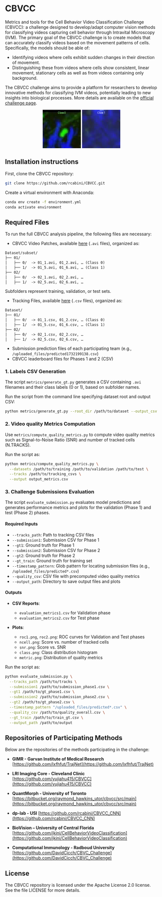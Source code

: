 # CBVCC
Metrics and tools for the Cell Behavior Video Classification Challenge (CBVCC): a challenge designed to develop/adapt computer vision methods for classifying videos capturing cell behavior through Intravital Microscopy (IVM).
The primary goal of the CBVCC challenge is to create models that can accurately classify videos based on the movement patterns of cells. Specifically, the models should be able of:

* Identifying videos where cells exhibit sudden changes in their direction of movement.
* Distinguishing these from videos where cells show consistent, linear movement, stationary cells as well as from videos containing only background.

The CBVCC challenge aims to provide a platform for researchers to develop innovative methods for classifying IVM videos, potentially leading to new insights into biological processes. More details are available on the [official challenge page](https://www.dp-lab.info/cbvcc/).
<p align="center">
  <img src="gifs/0.gif" alt="Example 1" width="25%" />
  <img src="gifs/1.gif" alt="Example 2" width="25%" />
</p>

## Installation instructions

First, clone the CBVCC repository:
```bash
git clone https://github.com/rcabini/CBVCC.git
```
Create a virtual environment with Anaconda:
```bash
conda env create -f environment.yml
conda activate environment
```

## Required Files
To run the full CBVCC analysis pipeline, the following files are necessary:
* CBVCC Video Patches, available [here](https://www.dp-lab.info/cbvcc/#dataset) (`.avi` files), organized as:
```
Dataset/subset/
├── 01/
│   ├── 0/  -> 01_1.avi, 01_2.avi, … (Class 0)
│   ├── 1/  -> 01_5.avi, 01_6.avi, … (Class 1)
├── 02/
│   ├── 0/  -> 02_1.avi, 02_2.avi, …
│   ├── 1/  -> 02_5.avi, 02_6.avi, …
```
  Subfolders represent training, validation, or test sets.
* Tracking Files, available [here](https://www.dp-lab.info/cbvcc/#dataset) (`.csv` files), organized as:
```
Dataset/
├── 01/
│   ├── 0/  -> 01_1.csv, 01_2.csv, … (Class 0)
│   ├── 1/  -> 01_5.csv, 01_6.csv, … (Class 1)
├── 02/
│   ├── 0/  -> 02_1.csv, 02_2.csv, …
│   ├── 1/  -> 02_5.csv, 02_6.csv, …
```
* Submission prediction files of each participating team (e.g., `/uploaded_files/predicted1732199138.csv`)
* CBVCC leaderboard files for Phases 1 and 2 (CSV)

### 1. Labels CSV Generation
The script `metrics/generate_gt.py` generates a CSV containing `.avi` filenames and their class labels (0 or 1), based on subfolder names.

Run the script from the command line specifying dataset root and output CSV:

```bash
python metrics/generate_gt.py --root_dir /path/to/dataset --output_csv training_labels.csv
```
### 2. Video quality Metrics Computation
Use `metrics/compute_quality_metrics.py` to compute video quality metrics such as Signal-to-Noise Ratio (SNR) and number of tracked cells (N.TRACKS).

Run the script as:

```bash
python metrics/compute_quality_metrics.py \
  --datasets /path/to/training /path/to/validation /path/to/test \
  --tracks /path/to/tracking_csvs \
  --output output_metrics.csv
```

### 3. Challenge Submissions Evaluation
The script `evaluate_submission.py` evaluates model predictions and generates performance metrics and plots for the validation (Phase 1) and test (Phase 2) phases.

#### Required Inputs

- `--tracks_path`: Path to tracking CSV files
- `--submission1`: Submission CSV for Phase 1
- `--gt1`: Ground truth for Phase 1
- `--submission2`: Submission CSV for Phase 2
- `--gt2`: Ground truth for Phase 2
- `--gt_train`: Ground truth for training set
- `--timestamp_pattern`: Glob pattern for locating submission files (e.g., `/uploaded_files/predicted*.csv`)
- `--quality_csv`: CSV file with precomputed video quality metrics
- `--output_path`: Directory to save output files and plots

#### Outputs

- **CSV Reports**:
  - `evaluation_metrics1.csv` for Validation phase
  - `evaluation_metrics2.csv` for Test phase

- **Plots**:
  - `roc1.png`, `roc2.png`: ROC curves for Validation and Test phases
  - `ncell.png`: Score vs. number of tracked cells
  - `snr.png`: Score vs. SNR
  - `class.png`: Class distribution histogram
  - `metric.png`: Distribution of quality metrics

Run the script as:
```bash
python evaluate_submission.py \
  --tracks_path /path/to/tracks \
  --submission1 /path/to/submission_phase1.csv \
  --gt1 /path/to/gt_phase1.csv \
  --submission2 /path/to/submission_phase2.csv \
  --gt2 /path/to/gt_phase2.csv \
  --timestamp_pattern "/uploaded_files/predicted*.csv" \
  --quality_csv /path/to/quality_overall.csv \
  --gt_train /path/to/train_gt.csv \
  --output_path /path/to/output
```
## Repositories of Participating Methods

Below are the repositories of the methods participating in the challenge:

- **GIMR - Garvan Institute of Medical Research**
  [https://github.com/lxfhfut/TrajNet](https://github.com/lxfhfut/TrajNet)

- **LRI Imaging Core - Cleveland Clinic**
  [https://github.com/yujiahu415/CBVCC](https://github.com/yujiahu415/CBVCC)

- **QuantMorph - University of Toronto**
  [https://bitbucket.org/raymond_hawkins_utor/cbvcc/src/main](https://bitbucket.org/raymond_hawkins_utor/cbvcc/src/main)

- **dp-lab - USI**
  [https://github.com/rcabini/CBVCC_CNN](https://github.com/rcabini/CBVCC_CNN)

- **BioVision – University of Central Florida**
  [https://github.com/jkini/CellBehaviorVideoClassification](https://github.com/jkini/CellBehaviorVideoClassification)

- **Computational Immunology - Radboud University**
  [https://github.com/DavidCicch/CBVC_Challenge](https://github.com/DavidCicch/CBVC_Challenge)

## License
The CBVCC repository is licensed under the Apache License 2.0 license. See the file LICENSE for more details.

